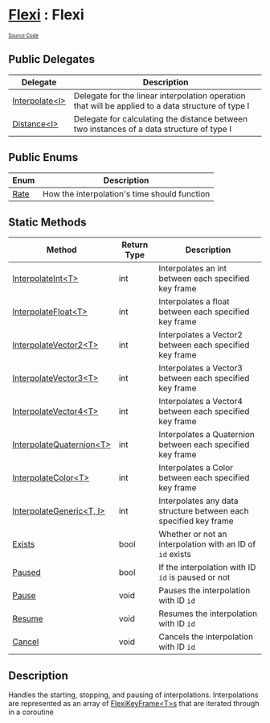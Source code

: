 # [Flexi](../Docs.md) : Flexi
<sub><sup>[Source Code](../../Source/Flexi.cs)</sup></sub>

## Public Delegates
| Delegate | Description |
| - | - |
| [Interpolate\<I>](Interpolate.md) | Delegate for the linear interpolation operation that will be applied to a data structure of type I |
| [Distance\<I>](Distance.md) | Delegate for calculating the distance between two instances of a data structure of type I |

## Public Enums
| Enum | Description |
| - | - |
| [Rate](Rate.md) | How the interpolation's time should function |

## Static Methods
| Method | Return Type | Description |
| - | - | - |
| [InterpolateInt\<T>](InterpolateInt.md) | int | Interpolates an int between each specified key frame |
| [InterpolateFloat\<T>](InterpolateFloat.md) | int | Interpolates a float between each specified key frame |
| [InterpolateVector2\<T>](InterpolateVector2.md) | int | Interpolates a Vector2 between each specified key frame |
| [InterpolateVector3\<T>](InterpolateVector3.md) | int | Interpolates a Vector3 between each specified key frame |
| [InterpolateVector4\<T>](InterpolateVector4.md) | int | Interpolates a Vector4 between each specified key frame |
| [InterpolateQuaternion\<T>](InterpolateQuaternion.md) | int | Interpolates a Quaternion between each specified key frame |
| [InterpolateColor\<T>](InterpolateColor.md) | int | Interpolates a Color between each specified key frame |
| [InterpolateGeneric\<T, I>](InterpolateGeneric.md) | int | Interpolates any data structure between each specified key frame |
| [Exists](Exists.md) | bool | Whether or not an interpolation with an ID of `id` exists |
| [Paused](Paused.md) | bool | If the interpolation with ID `id` is paused or not |
| [Pause](Pause.md) | void | Pauses the interpolation with ID `id` |
| [Resume](Resume.md) | void | Resumes the interpolation with ID `id` |
| [Cancel](Cancel.md) | void | Cancels the interpolation with ID `id` |

## Description
Handles the starting, stopping, and pausing of interpolations. Interpolations are represented as an array of [FlexiKeyFrame\<T>s](../FlexiKeyFrame/FlexiKeyFrame.md) that are iterated through in a coroutine
